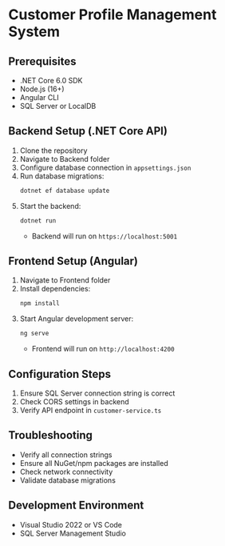 # Customer Profile Management System

## Prerequisites
- .NET Core 6.0 SDK
- Node.js (16+)
- Angular CLI
- SQL Server or LocalDB

## Backend Setup (.NET Core API)
1. Clone the repository
2. Navigate to Backend folder
3. Configure database connection in `appsettings.json`
4. Run database migrations:
   ```bash
   dotnet ef database update
   ```
5. Start the backend:
   ```bash
   dotnet run
   ```
   - Backend will run on `https://localhost:5001`

## Frontend Setup (Angular)
1. Navigate to Frontend folder
2. Install dependencies:
   ```bash
   npm install
   ```
3. Start Angular development server:
   ```bash
   ng serve
   ```
   - Frontend will run on `http://localhost:4200`

## Configuration Steps
1. Ensure SQL Server connection string is correct
2. Check CORS settings in backend
3. Verify API endpoint in `customer-service.ts`

## Troubleshooting
- Verify all connection strings
- Ensure all NuGet/npm packages are installed
- Check network connectivity
- Validate database migrations

## Development Environment
- Visual Studio 2022 or VS Code
- SQL Server Management Studio
